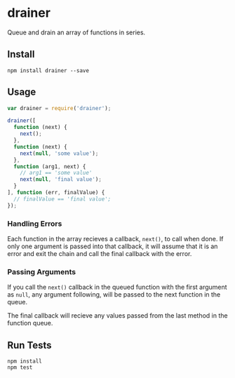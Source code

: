 # drainer

Queue and drain an array of functions in series.

## Install

```
npm install drainer --save
```

## Usage

```js
var drainer = require('drainer');

drainer([
  function (next) {
    next();
  },
  function (next) {
    next(null, 'some value');
  },
  function (arg1, next) {
    // arg1 == 'some value'
    next(null, 'final value');
  }
], function (err, finalValue) {
  // finalValue == 'final value';
});
```

### Handling Errors

Each function in the array recieves a callback, `next()`, to call when done. If only one argument is passed into that callback, it will assume that it is an error and exit the chain and call the final callback with the error.

### Passing Arguments

If you call the `next()` callback in the queued function with the first argument as `null`, any argument following, will be passed to the next function in the queue.

The final callback will recieve any values passed from the last method in the function queue.

## Run Tests

```
npm install
npm test
```
